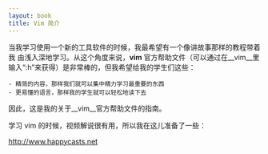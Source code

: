 ```yaml
---
layout: book
title: Vim 简介
---
```


当我学习使用一个新的工具软件的时候，我最希望有一个像讲故事那样的教程带着我
由浅入深地学习。从这个角度来说，__vim__ 官方帮助文件（可以通过在__vim__里
输入“:h”来获得）是非常棒的，但我希望给我的学生们这些：

    - 精简的内容，那样我们就可以集中精力学习最重要的东西
    - 更易懂的语言，那样我的学生就可以轻松地读下去

因此，这是我的关于__vim__官方帮助文件的指南。

学习 vim 的时候，视频解说很有用，所以我在这儿准备了一些：

<http://www.happycasts.net>



